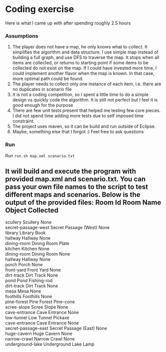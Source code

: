 Coding exercise
==============

Here is what I came up with after spending roughly 2.5 hours

### Assumptions
1. The player does not have a map, he only knows what to collect. It simplifies the algorithm and data structure. I use simple map instead of building a full graph,
and use DFS to traverse the map. It stops when all items are collected, or returns to starting point if some items to be collected do not exist on the map.
If I could have invested more time, I could implement another flavor when the map is known. In that case, more optimal path could be found.
2. The player needs to collect only one instance of each item, i.e. there are no duplicates in scenario file
3. It is not a coding competition, so I spent a little time to do a simple design vs quickly code the algorithm. It is still not perfect but I feel it is good enough for the purpose
4. There are few unit tests present that helped me testing few core pieces. I did not spend time adding more tests due to self imposed time constraint.
5. The project uses maven, so it can be build and run outside of Eclipse.
6. Maybe, something else that I forgot :) Feel free to ask questions

### Run

Run 
`run.sh map.xml scenario.txt`

It will build and execute the program with provided map.xml and scenario.txt. You can pass your own file names to the script to test different maps and scenarios.
Below is the output of the provided files:
Room Id              Room Name                 Object Collected
-----------------------------------------------------------------
scullery             Scullery                       None           
secret-passage-west  Secret Passage (West)          None           
library              Library                        Book           
hallway              Hallway                        None           
dining-room          Dining Room                    Plate          
kitchen              Kitchen                        None           
dining-room          Dining Room                    None           
hallway              Hallway                        None           
porch                Porch                          None           
front-yard           Front Yard                     None           
dirt-track           Dirt Track                     None           
pond                 Pond                           Fishing-rod    
dirt-track           Dirt Track                     None           
mesa                 Mesa                           None           
foothills            Foothills                      None           
pine-forest          Pine Forest                    Pine-cone      
scree-slope          Scree Slope                    None           
cave-entrance        Cave Entrance                  None           
low-tunnel           Low Tunnel                     Pickaxe        
cave-entrance        Cave Entrance                  None           
secret-passage-east  Secret Passage (East)          None           
huge-cavern          Huge Cavern                    None           
narrow-crawl         Narrow Crawl                   None           
underground-lake     Underground Lake               Lamp           


